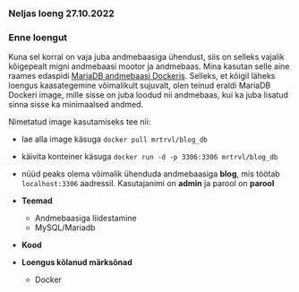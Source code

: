 ### Neljas loeng 27.10.2022

### Enne loengut
Kuna sel korral on vaja juba andmebaasiga ühendust, siis on selleks vajalik kõigepealt migni andmebaasi mootor ja andmebaas. Mina kasutan selle aine raames edaspidi [MariaDB andmebaasi Dockeris](https://hub.docker.com/_/mariadb). Selleks, et kõigil läheks loengus kaasategemine võimalikult sujuvalt, olen teinud eraldi MariaDB Dockeri image, mille sisse on juba loodud nii andmebaas, kui ka juba lisatud sinna sisse ka minimaalsed andmed.

Nimetatud image kasutamiseks tee nii:
 - lae alla image käsuga `docker pull mrtrvl/blog_db`
 - käivita konteiner käsuga `docker run -d -p 3306:3306 mrtrvl/blog_db`
 - nüüd peaks olema võimalik ühenduda andmebaasiga **blog**, mis töötab `localhost:3306` aadressil. Kasutajanimi on **admin** ja parool on **parool**

- **Teemad**
  - Andmebaasiga liidestamine
  - MySQL/Mariadb

- **Kood**


- **Loengus kõlanud märksõnad**
  - Docker
  
